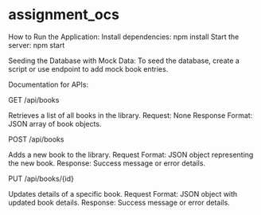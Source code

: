 # assignment_ocs

How to Run the Application:
Install dependencies: npm install
Start the server: npm start

Seeding the Database with Mock Data:
To seed the database, create a script or use endpoint to add mock book entries. 

Documentation for APIs:


GET /api/books

Retrieves a list of all books in the library.
Request: None
Response Format: JSON array of book objects.


POST /api/books

Adds a new book to the library.
Request Format: JSON object representing the new book.
Response: Success message or error details.


PUT /api/books/{id}

Updates details of a specific book.
Request Format: JSON object with updated book details.
Response: Success message or error details.
